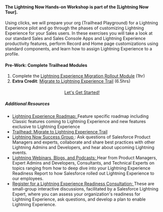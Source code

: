 #### The **Lightning Now Hands-on Workshop** is part of the [Lightning Now Tour].

Using clicks, we will prepare your org (Trailhead Playground) for a Lightning Experience pilot and go through the phases of customizing Lightning Experience for your Sales users. In these exercises you will take a look at our standard Sales and Sales Console Apps and Lightning Experience productivity features, perform Record and Home page customizations using standard components, and learn how to assign Lightning Experience to a profile.

#### Pre-Work: Complete Trailhead Modules

1. Complete the [Lightning Experience Migration Rollout Module](https://trailhead.salesforce.com/modules/lex_migration_rollout) (1hr)
2. **Extra Credit**: [Migrate to Lightning Experience Trail](https://trailhead.salesforce.com/trail/lex_admin_migration) (6.5hrs) 

<p style="background-color: transparent;color: #00A1E1;text-align:center;margin:20px 0;"><a class="btn btn-primary btn-lg" href="TOC.html" role="button">Let's Get Started!</a></p>

##### Additional Resources

*  [Lightning Experience Roadmap: ](https://help.salesforce.com/articleView?id=lex_roadmap.htm&type=0)Feature specific roadmap including Classic features coming to Lightning Experience and new features exclusive to Lightning Experience
* [Trailhead: Migrate to Lightning Experience Trail ](https://trailhead.salesforce.com/trail/lex_admin_migration)
* [Lightning Now Success Group ](https://success.salesforce.com/_ui/core/chatter/groups/GroupProfilePage?g=0F93A0000009SE1SAM): Ask questions of Salesforce Product Managers and experts, collaborate and share best practices with other Lightning Admins and Developers, and hear about upcoming Lightning events. 
* [Lightning Webinars, Blogs, and Podcasts: ](https://admin.salesforce.com/posts#/lightning-experience)Hear from Product Managers, Expert Admins and Developers, Consultants, and Technical Experts on topics ranging from how to deep dive into your Lightning Experience Readiness Report to how Salesforce rolled out Lightning Experience to our employees. 
* [Register for a Lightning Experience Readiness Consultation: ](https://attendee.gotowebinar.com/rt/5126219356122666499)These are small-group interactive discussions, facilitated by a Salesforce Lightning Expert, where you can assess your organization's readiness for Lightning Experience, ask questions, and develop a plan to enable Lightning Experience. 
